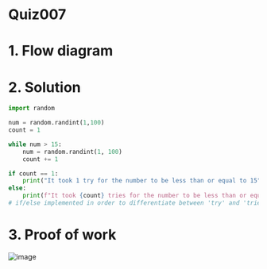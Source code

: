 # Quiz007

# 1. Flow diagram

# 2. Solution
```.py
import random

num = random.randint(1,100)
count = 1

while num > 15:
    num = random.randint(1, 100)
    count += 1

if count == 1:
    print("It took 1 try for the number to be less than or equal to 15")
else:
    print(f"It took {count} tries for the number to be less than or equal to 15")
# if/else implemented in order to differentiate between 'try' and 'tries'
```
# 3. Proof of work
![image](https://github.com/AntGra25/unit1-CS24/assets/142757981/c41fda9d-4711-4235-898e-8df7d82feae7)
